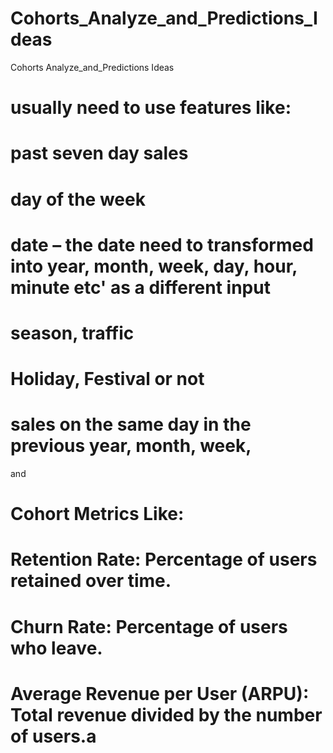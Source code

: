 # Cohorts_Analyze_and_Predictions_Ideas
Cohorts Analyze_and_Predictions Ideas 

# usually need to use features like:
# past seven day sales
# day of the week
# date – the date need to transformed into year, month, week, day, hour, minute etc' as a different input
# season, traffic
# Holiday, Festival or not
# sales on the same day in the previous year, month, week, 
and
# Cohort Metrics Like:
# Retention Rate: Percentage of users retained over time.
# Churn Rate: Percentage of users who leave.
# Average Revenue per User (ARPU): Total revenue divided by the number of users.a
